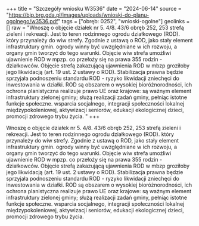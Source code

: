 +++
title = "Szczegóły wniosku W3536"
date = "2024-06-14"
source = "https://bip.brg.gda.pl/images/uploads/wnioski-do-planu-ogolnego/w3536.pdf"
tags = ["obręb: 0252", "wnioski-ogolne"]
geolinks = []
raw = "Wnoszę o objęcie działek nr 5. 4/8. 43/6 obręb 252, 253 strefą zieleni i rekreacji. Jest to teren rodzinnego ogrodu działkowego (ROD). który przynależy do wiw strefy. Zgodnie z ustawą o ROD, jako stały element infrastruktury gmin. ogrody winny być uwzględniane w ich rozwoju, a organy gmin tworzyć do tego warunki. Objęcie wiw strefa umożliwi ujawnienie ROD w mpzp. co przełoży się na prawa 355 rodzin - działkowców. Objęcie strefą zakazującą ujawnienia ROD w mbzp groziłoby jego likwidacją (art. 19 ust. 2 ustawy o ROD). Stabilizacja prawna będzie sprzyjała podnoszeniu standardu ROD - ryzyko likwidacji zniechęci do inwestowania w działki. ROD są obszarem o wysokiej bioróżnorodności, ich ochrona planistyczna realizuje prawo UE oraz krajowe: są ważnym element infrastruktury zielonej gminy; służą realizacji zadań gminy, pełniąc istotne funkcje społeczne. wsparcia socjalnego, integracji społeczności lokalnej  międzypokoleniowej, aktywizacji seniorów, edukacji ekologicznej dzieci, promocji zdrowego trybu życia. "
+++

Wnoszę o objęcie działek nr 5. 4/8. 43/6 obręb 252, 253 strefą zieleni i rekreacji. Jest to teren
rodzinnego ogrodu działkowego (ROD). który przynależy do wiw strefy. Zgodnie z ustawą o ROD, jako stały
element infrastruktury gmin. ogrody winny być uwzględniane w ich rozwoju, a organy gmin tworzyć do tego
warunki. Objęcie wiw strefa umożliwi ujawnienie ROD w mpzp. co przełoży się na prawa 355 rodzin -
działkowców. Objęcie strefą zakazującą ujawnienia ROD w mbzp groziłoby jego likwidacją (art. 19 ust. 2 ustawy
o ROD). Stabilizacja prawna będzie sprzyjała podnoszeniu standardu ROD - ryzyko likwidacji zniechęci do
inwestowania w działki. ROD są obszarem o wysokiej bioróżnorodności, ich ochrona planistyczna realizuje
prawo UE oraz krajowe: są ważnym element infrastruktury zielonej gminy; służą realizacji zadań gminy, pełniąc
istotne funkcje społeczne. wsparcia socjalnego, integracji społeczności lokalnej  międzypokoleniowej,
aktywizacji seniorów, edukacji ekologicznej dzieci, promocji zdrowego trybu życia.



